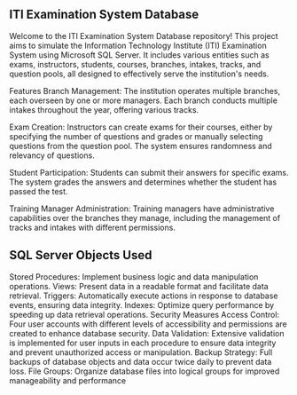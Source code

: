 
## ITI Examination System Database
Welcome to the ITI Examination System Database repository! This project aims to simulate the Information Technology Institute (ITI) Examination System using Microsoft SQL Server. It includes various entities such as exams, instructors, students, courses, branches, intakes, tracks, and question pools, all designed to effectively serve the institution's needs.

Features
Branch Management: The institution operates multiple branches, each overseen by one or more managers. Each branch conducts multiple intakes throughout the year, offering various tracks.

Exam Creation: Instructors can create exams for their courses, either by specifying the number of questions and grades or manually selecting questions from the question pool. The system ensures randomness and relevancy of questions.

Student Participation: Students can submit their answers for specific exams. The system grades the answers and determines whether the student has passed the test.

Training Manager Administration: Training managers have administrative capabilities over the branches they manage, including the management of tracks and intakes with different permissions.

## SQL Server Objects Used
Stored Procedures: Implement business logic and data manipulation operations.
Views: Present data in a readable format and facilitate data retrieval.
Triggers: Automatically execute actions in response to database events, ensuring data integrity.
Indexes: Optimize query performance by speeding up data retrieval operations.
Security Measures
Access Control: Four user accounts with different levels of accessibility and permissions are created to enhance database security.
Data Validation: Extensive validation is implemented for user inputs in each procedure to ensure data integrity and prevent unauthorized access or manipulation.
Backup Strategy: Full backups of database objects and data occur twice daily to prevent data loss.
File Groups: Organize database files into logical groups for improved manageability and performance
